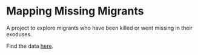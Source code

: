 # Mapping Missing Migrants

A project to explore migrants who have been killed or went missing in their exoduses.

Find the data [here](https://missingmigrants.iom.int/global-figures/all/csv?eid=2360&token=GtsEDqi6lvfhaRbBnDiua9r9Tu63CotCVpGNaDwhL-U&return-url=/).

